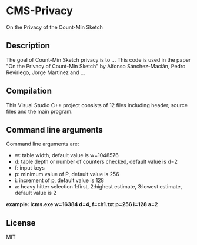 # CMS-Privacy
On the Privacy of the Count-Min Sketch

## Description
The goal of Count-Min Sketch privacy is to ... This code is used in the paper "On the Privacy of Count-Min Sketch" by Alfonso Sánchez-Macián, Pedro Reviriego, Jorge Martinez and ...

## Compilation
This Visual Studio C++ project consists of 12 files including header, source files and the main program.

## Command line arguments
Command line arguments are:
- w: table width, default value is w=1048576
- d: table depth or number of counters checked, default value is d=2
- f: input keys
- p: minimum value of P, default value is 256
- i: increment of p, default value is 128
- a: heavy hitter selection 1:first, 2:highest estimate, 3:lowest estimate, default value is 2

**example: icms.exe w=16384 d=4, f=ch1.txt p=256 i=128 a=2**

## License

MIT
